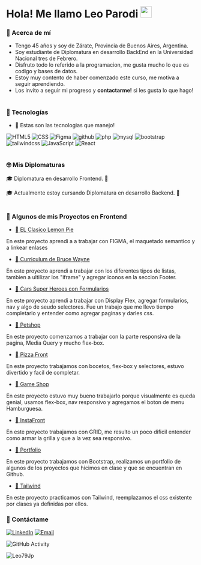<h1>Hola! Me llamo Leo Parodi <img src="https://raw.githubusercontent.com/iampavangandhi/iampavangandhi/master/gifs/Hi.gif" width="30px"></h1>
<!-- <h2>Soy Estudiante de Diplomatura en Desarrollo Frontend</h2> -->

### 🚀 Acerca de mí

- Tengo 45 años y soy de Zárate, Provincia de Buenos Aires, Argentina.
- Soy estudiante de Diplomatura en desarrollo BackEnd en la Universidad Nacional tres de Febrero.
- Disfruto todo lo referido a la programacion, me gusta mucho lo que es codigo y bases de datos.
- Estoy muy contento de haber comenzado este curso, me motiva a seguir aprendiendo.
- Los invito a seguir mi progreso y **contactarme!** si les gusta lo que hago!
#
### 🔧 Tecnologías

- 💪 Estas son las tecnologias que manejo!

![HTML5](https://img.shields.io/badge/-HTML5-333333?style=flat&logo=HTML5)
![CSS](https://img.shields.io/badge/-CSS-333333?style=flat&logo=CSS3&logoColor=1572B6)
![Figma](https://img.shields.io/badge/-Figma-333333?style=flat&logo=figma)
![github](https://img.shields.io/badge/-Github-333333?style=flat&logo=github)
![php](https://img.shields.io/badge/-php-333333?style=flat&logo=php)
![mysql](https://img.shields.io/badge/-mysql-333333?style=flat&logo=mysql)
![bootstrap](https://img.shields.io/badge/-bootstrap-333333?style=flat&logo=bootstrap)
![tailwindcss](https://img.shields.io/badge/-tailwind-333333?style=flat&logo=tailwindcss)
![JavaScript](https://img.shields.io/badge/-JavaScript-333333?style=flat&logo=javascript)
![React](https://img.shields.io/badge/-React-333333?style=flat&logo=react)


#
### 🤓 Mis Diplomaturas
🎓  Diplomatura en desarrollo Frontend. 🎉

🎓  Actualmente estoy cursando Diplomatura en desarrollo Backend. 🧠

#

### 🔎 Algunos de mis Proyectos en Frontend

- <a href="https://leo79jp.github.io/EL-Clasico-Lemon-Pie/">🔗 EL Clasico Lemon Pie</a>

En este proyecto aprendi a a trabajar con FIGMA, el maquetado semantico y a linkear enlases

- <a href="https://leo79jp.github.io/Curriculum-Vitae-de-Bruce-Wayne/">🔗 Curriculum de Bruce Wayne</a>

En este proyecto aprendi a trabajar con los diferentes tipos de listas, tambien a ultilizar los "iframe" y agregar iconos en la seccion Footer.

- <a href="https://leo79jp.github.io/Super-Heroes---Formularios/">🔗 Cars Super Heroes con Formularios</a>

En este proyecto aprendi a trabajar con Display Flex, agregar formularios, nav y algo de seudo selectores. Fue un trabajo que me llevo tiempo completarlo y entender como agregar paginas y darles css. 

- <a href="https://leo79jp.github.io/Petshop/">🔗 Petshop</a>

En este proyecto comenzamos a trabajar con la parte responsiva de la pagina, Media Query y mucho flex-box.

- <a href="https://leo79jp.github.io/Ejercicio-Flex/">🔗 Pizza Front</a>

En este proyecto trabajamos con bocetos, flex-box y selectores, estuvo divertido y facil de completar.

 - <a href="https://leo79jp.github.io/Game-Shop/">🔗  Game Shop</a>

En este proyecto estuvo muy bueno trabajarlo porque visualmente es queda genial, usamos flex-box, nav responsivo y agregamos el boton de menu Hamburguesa. 

- <a href="https://leo79jp.github.io/InstaFront/">🔗 InstaFront</a>

En este proyecto trabajamos con GRID, me resulto un poco dificil entender como armar la grilla y que a la vez sea responsivo.

- <a href="https://leo79jp.github.io/Portfolio/">🔗 Portfolio</a>

En este proyecto trabajamos con Bootstrap, realizamos un portfolio de algunos de los proyectos que hicimos en clase y que se encuentran en Github.  

- <a href="https://leo79jp.github.io/Practica-Tailwind/">🔗 Tailwind</a>

En este proyecto practicamos con Tailwind, reemplazamos el css existente por clases ya definidas por ellos. 



### 🔗 Contáctame
<a href="https://www.linkedin.com/in/leo-parodi/"><img alt="LinkedIn" src="https://img.shields.io/badge/LinkedIn-Leo%20Parodi-blue?style=flat-square&logo=linkedin"></a>
<a href="mailto:leojparodi@gmail.com"><img alt="Email" src="https://img.shields.io/badge/Gmail-leojparodi@gmail.com-blue?style=flat-square&logo=gmail"></a> 

![GitHub Activity](https://github-readme-stats.vercel.app/api?username=Leo79Jp&show_icons=true)

<p align="left"> <img src="https://komarev.com/ghpvc/?username=Leo79Jp&label=Profile%20views&color=0e75b6&style=flat" alt="Leo79Jp" /> </p>